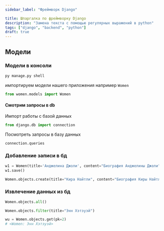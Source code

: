 ```yaml
---
sidebar_label: "Фреймворк Django"

title: Шпаргалка по фреймворку Django
description: "Замена текста с помощью регулярных выражений в python"
tags: ["django", "backend", "python"]
draft: true
---
```


## Модели

### Модели в консоли

```bash
py manage.py shell
```

импортируем модели нашего приложения например `Women`

```python
from women.models import Women
```

#### Смотрим запросы в db

Импорт работы с базой данных

```python
from django.db import connection
```

Посмотреть запросы в базу данных

```python
connection.queries
```

### Добавление записи в бд

```python
w1 = Women(title='Анджелина Джоли', content="Биография Анджелины Джоли")
w1.save()

Women.objects.create(title="Кира Найтли", content="Биография Киры Найтли")
```

### Извлечение данных из бд


```python
Women.objects.all()
```

```python
Women.objects.filter(title="Энн Хэтэуэй")

wu = Women.objects.get(pk=2)
# <Women: Энн Хэтэуэй>


```


